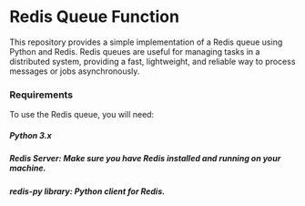 # Redis Queue Function
This repository provides a simple implementation of a Redis queue using Python and Redis. Redis queues are useful for managing tasks in a distributed system, providing a fast, lightweight, and reliable way to process messages or jobs asynchronously.

### Requirements
To use the Redis queue, you will need:

##### Python 3.x
##### Redis Server: Make sure you have Redis installed and running on your machine.
##### redis-py library: Python client for Redis.
